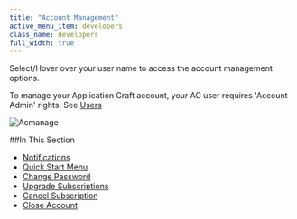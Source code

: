 ```yaml
---
title: "Account Management"
active_menu_item: developers
class_name: developers
full_width: true
---
```



Select/Hover over your user name to access the account management options.

To manage your Application Craft account, your AC user requires 'Account Admin' rights. See [Users](/developers/user-guide/product-guide/the-console/console-tabs/more/users-groups/users)

![Acmanage](/img/docs/acmanage.png)

##In This Section

 - [Notifications](/developers/user-guide/product-guide/account-management/notifications)
 - [Quick Start Menu](/developers/user-guide/product-guide/account-management/quick-start-menu)
 - [Change Password](/developers/user-guide/product-guide/account-management/change-password)
 - [Upgrade Subscriptions](/developers/user-guide/product-guide/account-management/upgrade-subscription)
 - [Cancel Subscription](/developers/user-guide/product-guide/account-management/cancel-subscription)
 - [Close Account](/developers/user-guide/product-guide/account-management/close-account)

